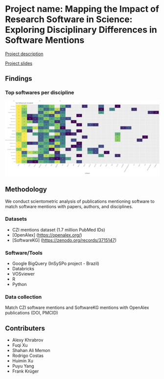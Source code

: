 # Project name: Mapping the Impact of Research Software in Science: Exploring Disciplinary Differences in Software Mentions

[Project description](https://docs.google.com/document/d/1TTeVDYmjcoCHfSzhFvliGrLMQyEB2yHYSQcjMf-OeY4/edit#heading=h.mfizjlrp1stl)

[Project slides](https://docs.google.com/presentation/d/13017RbDyiGoYOnzUuk5S4F_uG5ZE-fdi2WCbAi2ItLU/edit?usp=sharing)

## Findings

### Top softwares per discipline

![top softwares per discipline](images/top_software_per_discipline.png?raw=true)

## Methodology

We conduct scientometric analysis of publications mentioning software to match software mentions with papers, authors, and disciplines.

### Datasets
- CZI mentions dataset (1.7 million PubMed IDs)
- [OpenAlex] (https://openalex.org/)
- [SoftwareKG] (https://zenodo.org/records/3715147)

### Software/Tools
- Google BigQuery (InSySPo project - Brazil)
- Databricks
- VOSviewer
- R
- Python

### Data collection
Match CZI software mentions and SoftwareKG mentions with OpenAlex publications (DOI, PMCID)

## Contributers

- Alexy Khrabrov
- Fuqi Xu
- Shahan Ali Memon
- Rodrigo Costas
- Huimin Xu
- Puyu Yang
- Frank Krüger